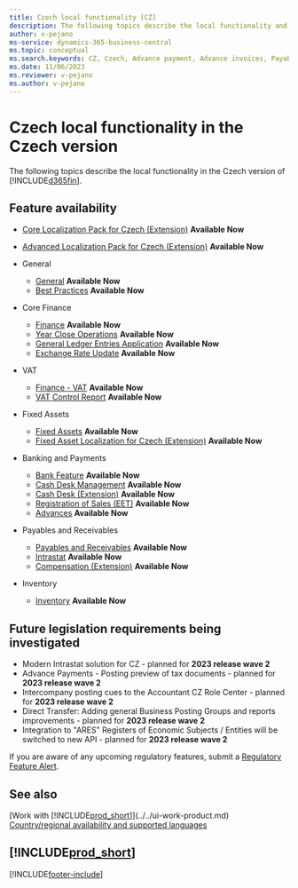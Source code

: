 ```yaml
---
title: Czech local functionality [CZ]
description: The following topics describe the local functionality and features for the Czech version of Business Central.
author: v-pejano
ms-service: dynamics-365-business-central
ms.topic: conceptual
ms.search.keywords: CZ, Czech, Advance payment, Advance invoices, Payables, Finance,  Cash, EET, Cash Desk
ms.date: 11/06/2023
ms.reviewer: v-pejano
ms.author: v-pejano
---
```


# Czech local functionality in the Czech version

The following topics describe the local functionality in the Czech version of [!INCLUDE[d365fin](../../includes/d365fin_md.md)].

## Feature availability

* [Core Localization Pack for Czech (Extension)](ui-extensions-core-localization-pack-cz.md) **Available Now**
* [Advanced Localization Pack for Czech (Extension)](ui-extensions-advanced-localization-pack-cz.md) **Available Now**

* General
  * [General](general.md) **Available Now**
  * [Best Practices](best-practices.md) **Available Now**

* Core Finance  
  * [Finance](finance.md) **Available Now**  
  * [Year Close Operations](year-close-operations.md) **Available Now**  
  * [General Ledger Entries Application](general-ledger-entries-application.md) **Available Now**  
  * [Exchange Rate Update](exchange-rate-update.md) **Available Now**  

* VAT
  * [Finance - VAT](finance-vat.md) **Available Now**
  * [VAT Control Report](vat-control-report.md) **Available Now**

* Fixed Assets
  * [Fixed Assets](fixed-assets.md) **Available Now**
  * [Fixed Asset Localization for Czech (Extension)](ui-extensions-fixed-asset-localization-cz.md) **Available Now**

* Banking and Payments
  * [Bank Feature](bank-feature.md) **Available Now**
  * [Cash Desk Management](cash-desk-management.md) **Available Now**
  * [Cash Desk (Extension)](ui-extensions-cash-desk-localization-cz.md) **Available Now**
  * [Registration of Sales (EET)](eet.md) **Available Now**
  * [Advances](advances.md) **Available Now**

* Payables and Receivables
  * [Payables and Receivables](receivables-payables.md) **Available Now**
  * [Intrastat](intrastat.md) **Available Now**
  * [Compensation (Extension)](ui-extensions-compensations-localization-cz.md) **Available Now**

* Inventory
  * [Inventory](inventory.md) **Available Now**

## Future legislation requirements being investigated

* Modern Intrastat solution for CZ - planned for **2023 release wave 2**
* Advance Payments - Posting preview of tax documents - planned for **2023 release wave 2**
* Intercompany posting cues to the Accountant CZ Role Center - planned for **2023 release wave 2**
* Direct Transfer: Adding general Business Posting Groups and reports improvements - planned for **2023 release wave 2**
* Integration to "ARES" Registers of Economic Subjects / Entities will be switched to new API - planned for **2023 release wave 2** 


If you are aware of any upcoming regulatory features, submit a [Regulatory Feature Alert](https://forms.office.com/pages/responsepage.aspx?id=v4j5cvGGr0GRqy180BHbRwkeauYiJKZOpJ0CtKuVmJlURURaMlQ4Rk05UFY4NkVEOTA0MUU5WThXSC4u).

## See also

[Work with [!INCLUDE[prod_short](../../includes/prod_short.md)]](../../ui-work-product.md)  
[Country/regional availability and supported languages](/dynamics365/business-central/dev-itpro/compliance/apptest-countries-and-translations)  

## [!INCLUDE[prod_short](../../includes/free_trial_md.md)]  

[!INCLUDE[footer-include](../../includes/footer-banner.md)]
